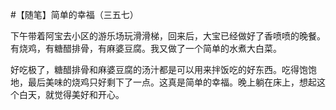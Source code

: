 #【随笔】简单的幸福（三五七）

下午带着阿宝去小区的游乐场玩滑滑梯，回来后，大宝已经做好了香喷喷的晚餐。有烧鸡，有糖醋排骨，有麻婆豆腐。我又做了一个简单的水煮大白菜。

好吃极了，糖醋排骨和麻婆豆腐的汤汁都是可以用来拌饭吃的好东西。吃得饱饱地，最后美味的烧鸡只好剩下了一点。这真是简单的幸福。晚上躺在床上，想起这个白天，就觉得美好和开心。